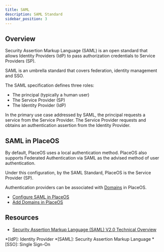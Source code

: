 ```yaml
---
title: SAML
description: SAML Standard
sidebar_position: 3
---
```


## Overview

Security Assertion Markup Language (SAML) is an open standard that allows Identity Providers (IdP) to pass authorization credentials to Service Providers (SP).

SAML is an umbrella standard that covers federation, identity management and SSO.

The SAML specification defines three roles: 
- The principal (typically a human user) 
- The Service Provider (SP)
- The Identity Provider (IdP)

In the primary use case addressed by SAML, the principal requests a service from the Service Provider.
The Service Provider requests and obtains an authentication assertion from the Identity Provider.

## SAML in PlaceOS

By default, PlaceOS uses a local authentication method.
PlaceOS also supports Federated Authentication via SAML as the advised method of user authentication.

Under this configuration, by the SAML Standard, PlaceOS is the Service Provider (SP).

Authentication providers can be associated with [Domains](../../how-to/add-domain.md) in PlaceOS.

- [Configure SAML in PlaceOS](../../how-to/authentication/configure-saml.md)
- [Add Domains in PlaceOS](../../how-to/add-domain.md)

## Resources

- [Security Assertion Markup Language (SAML) V2.0 Technical Overview](http://docs.oasis-open.org/security/saml/Post2.0/sstc-saml-tech-overview-2.0.html)


*[IdP]: Identity Provider
*[SAML]: Security Assertion Markup Language
*[SSO]: Single Sign-On
